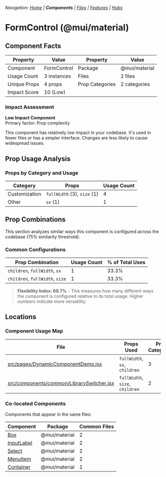 
*Navigation: [Home](../../index.md) | **Components** | [Files](../../files.md) | [Features](../../features.md) | [Hubs](../../hubs.md)*



# FormControl (@mui/material)

## Component Facts

| Property | Value | Property | Value |
|----------|-------|----------|-------|
| Component | FormControl | Package | @mui/material |
| Usage Count | 3 instances | Files | 2 files |
| Unique Props | 4 props | Prop Categories | 2 categories |
| Impact Score | 10 (Low) | | |

### Impact Assessment

**Low Impact Component**  
Primary factor: Prop complexity

This component has relatively low impact in your codebase. It&#x27;s used in fewer files or has a simpler interface. Changes are less likely to cause widespread issues.

## Prop Usage Analysis

### Props by Category and Usage

| Category | Props | Usage Count |
|----------|-------|-------------|
| Customization | `fullWidth` (3), `size` (1) | 4 |
| Other | `sx` (1) | 1 |

## Prop Combinations

This section analyzes similar ways this component is configured across the codebase (75% similarity threshold).

### Common Configurations

| Prop Combination | Usage Count | % of Total Uses |
|------------------|-------------|----------------|
| `children`, `fullWidth`, `sx` | 1 | 33.3% |
| `children`, `fullWidth`, `size` | 1 | 33.3% |

> **Flexibility Index: 66.7%** - This measures how many different ways the component is configured relative to its total usage. Higher numbers indicate more versatility.

## Locations

### Component Usage Map

| File | Props Used | Prop Categories |
|------|------------|----------------|
| [src/pages/DynamicComponentDemo.jsx](https://github.com/star4beam/react-import-analyzer/blob/main/test-project/src/pages/DynamicComponentDemo.jsx) | `fullWidth`, `sx`, `children` | 3 |
| [src/components/common/LibrarySwitcher.jsx](https://github.com/star4beam/react-import-analyzer/blob/main/test-project/src/components/common/LibrarySwitcher.jsx) | `fullWidth`, `size`, `children` | 2 |

### Co-located Components
Components that appear in the same files:

| Component | Package | Common Files |
|-----------|---------|--------------|
| [Box](../@mui_material/Box.md) | @mui/material | 2 |
| [InputLabel](../@mui_material/InputLabel.md) | @mui/material | 2 |
| [Select](../@mui_material/Select.md) | @mui/material | 2 |
| [MenuItem](../@mui_material/MenuItem.md) | @mui/material | 2 |
| [Container](../@mui_material/Container.md) | @mui/material | 1 |
